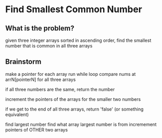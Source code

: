 # Find Smallest Common Number

## What is the problem?

given three integer arrays sorted in ascending order, find the smallest number that is common in all three arrays

## Brainstorm

make a pointer for each array
run while loop
compare nums at arrN[pointerN] for all three arrays

if all three numbers are the same, return the number

increment the pointers of the arrays for the smaller two numbers

if we get to the end of all three arrays, return 'false' (or something equivalent)

find largest number
find what array largest number is from
incremement pointers of OTHER two arrays
